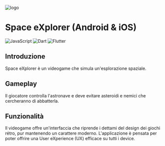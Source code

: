 ![logo](https://github.com/luca-software-developer/Space-eXplorer/assets/67876436/dd0e9bf3-510c-4db9-ab80-03bb52c10105)

# Space eXplorer (Android & iOS)

![JavaScript](https://img.shields.io/badge/javascript-%23323330.svg?style=for-the-badge&logo=javascript&logoColor=%23F7DF1E)
![Dart](https://img.shields.io/badge/dart-%230175C2.svg?style=for-the-badge&logo=dart&logoColor=white)
![Flutter](https://img.shields.io/badge/Flutter-%2302569B.svg?style=for-the-badge&logo=Flutter&logoColor=white)

## Introduzione
Space eXplorer è un videogame che simula un'esplorazione spaziale.

## Gameplay
Il giocatore controlla l'astronave e deve evitare asteroidi e nemici che cercheranno di abbatterla.

## Funzionalità
Il videogame offre un'interfaccia che riprende i dettami del design dei giochi rétro, pur mantenendo un carattere moderno. L'applicazione è pensata per poter offrire una User eXperience (UX) efficace su tutti i device.

